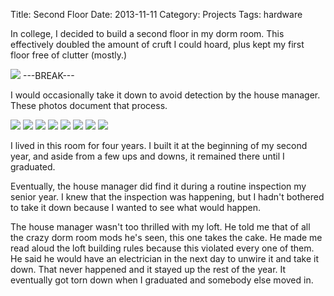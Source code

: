 Title: Second Floor
Date: 2013-11-11
Category: Projects
Tags: hardware

In college, I decided to build a second floor in my dorm room. This effectively doubled the amount of cruft I could hoard, plus kept my first floor free of clutter (mostly.)

[![]({static}/media/second_floor/thumbnails/_x320/first_floor.jpg)]({static}/media/second_floor/first_floor.jpg "The first floor, with the second floor fully up")
---BREAK---

I would occasionally take it down to avoid detection by the house manager. These photos document that process.

[![]({static}/media/second_floor/thumbnails/_x320/support_beam.jpg)]({static}/media/second_floor/support_beam.jpg "The beam that supports the second floor, and first floor fluorescent lighting")
[![]({static}/media/second_floor/thumbnails/_x320/bed.jpg)]({static}/media/second_floor/bed.jpg "My bed on the (otherwise empty) second floor")
[![]({static}/media/second_floor/thumbnails/_x320/outlets.jpg)]({static}/media/second_floor/outlets.jpg "Outlets on the second floor")
[![]({static}/media/second_floor/thumbnails/_x320/staircase.jpg)]({static}/media/second_floor/staircase.jpg "Staircase")
[![]({static}/media/second_floor/thumbnails/_x320/webbing.jpg)]({static}/media/second_floor/webbing.jpg "Webbing for suspending the second floor from the ceiling, allowing for the removal of the center support beam")
[![]({static}/media/second_floor/thumbnails/_x320/lightswitch.jpg)]({static}/media/second_floor/lightswitch.jpg "Upstairs and downstairs lightswitches")
[![]({static}/media/second_floor/thumbnails/_x320/half_second_floor.jpg)]({static}/media/second_floor/half_second_floor.jpg "Second floor half assembled")
[![]({static}/media/second_floor/thumbnails/_x320/no_second_floor.jpg)]({static}/media/second_floor/no_second_floor.jpg "The first floor, with only the second floor skirt up")

I lived in this room for four years. I built it at the beginning of my second year, and aside from a few ups and downs, it remained there until I graduated.

Eventually, the house manager did find it during a routine inspection my senior year. I knew that the inspection was happening, but I hadn't bothered to take it down because I wanted to see what would happen.

The house manager wasn't too thrilled with my loft. He told me that of all the crazy dorm room mods he's seen, this one takes the cake. He made me read aloud the loft building rules because this violated every one of them. He said he would have an electrician in the next day to unwire it and take it down. That never happened and it stayed up the rest of the year. It eventually got torn down when I graduated and somebody else moved in.
